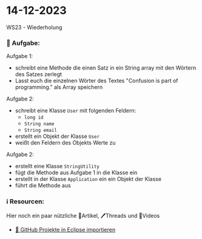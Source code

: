 # 14-12-2023
WS23 - Wiederholung

### 📝 Aufgabe:

Aufgabe 1:
 - schreibt eine Methode die einen Satz in ein String array mit den Wörtern des Satzes zerlegt
 - Lasst euch die einzelnen Wörter des Textes "Confusion is part of programming." als Array speichern

Aufgabe 2:
 - schreibt eine Klasse ```User``` mit folgenden Feldern:
     - ```long id```
     - ```String name```
     - ```String email```
- erstellt ein Objekt der Klasse ```User```
- weißt den Feldern des Objekts Werte zu
  
Aufgabe 2:
 - erstellt eine Klasse ```StringUtility```
 - fügt die Methode aus Aufgabe 1 in die Klasse ein
 - erstellt in der Klasse ```Application``` ein ein Objekt der Klasse
 - führt die Methode aus
  
  



  ### ℹ️ Resourcen:
Hier noch ein paar nützliche 📃Artikel, 🖊️Threads und 🎥Videos

- [ 🎥 GitHub Projekte in Eclipse importieren](https://drive.google.com/file/d/1IpwHADmwViEGQ7Pf4BgybUYpz7WBoMe5/view?usp=sharing)
